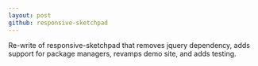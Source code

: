 ```yaml
---
layout: post
github: responsive-sketchpad
---
```


Re-write of responsive-sketchpad that removes jquery dependency, adds support for package managers,
revamps demo site, and adds testing.
